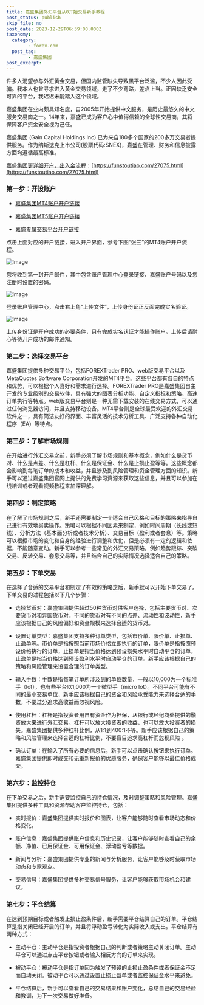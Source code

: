 ```yaml
---
title: 嘉盛集团外汇平台从0开始交易新手教程
post_status: publish
skip_file: no
post_date: 2023-12-29T06:39:00.000Z
taxonomy:
  category:
        - forex-com
  post_tag:
        - 嘉盛集团
post_excerpt: 
---
```

许多人渴望参与外汇黄金交易，但国内监管缺失导致黑平台泛滥，不少人因此受骗。我本人也曾寻求进入黄金交易领域，走了不少弯路，差点上当。正因缺乏安全可靠的平台，我迟迟未能踏入这个领域。

嘉盛集团在业内颇具知名度，自2005年开始提供中文服务，是历史最悠久的中文服务交易商之一。14年来，嘉盛已成为客户心中值得信赖的全球性交易商，其将保障客户资金安全视为己任。

嘉盛集团 (Gain Capital Holdings Inc) 已为来自180多个国家的200多万交易者提供服务。作为纳斯达克上市公司(股票代码:SNEX)，嘉盛在管理、财务和信息披露方面均遵循最高标准。

[嘉盛集团更详细开户，出入金流程](https://funstoutiao.com/27075.html)：[https://funstoutiao.com/27075.html](https://funstoutiao.com/27075.html)

### 第一步：开设账户

* [嘉盛集团MT4账户开户链接](https://s.ssgg.net/jsmt4)

* [嘉盛集团MT5账户开户链接](https://s.ssgg.net/jsmt5)

* [嘉盛专属交易平台开户链接](https://s.ssgg.net/js)

点击上面对应的开户链接，进入开户界面，参考下图“张三”的MT4账户开户流程。

![Image](https://prod-files-secure.s3.us-west-2.amazonaws.com/39ed1227-6d7d-4570-be36-9ccd4a2c4241/7a167aea-686b-400d-af59-4e18eb607a40/640.png?X-Amz-Algorithm=AWS4-HMAC-SHA256&X-Amz-Content-Sha256=UNSIGNED-PAYLOAD&X-Amz-Credential=ASIAZI2LB466UJR2J6UJ%2F20250802%2Fus-west-2%2Fs3%2Faws4_request&X-Amz-Date=20250802T041308Z&X-Amz-Expires=3600&X-Amz-Security-Token=IQoJb3JpZ2luX2VjENP%2F%2F%2F%2F%2F%2F%2F%2F%2F%2FwEaCXVzLXdlc3QtMiJHMEUCIQCXiYRqndCZE7o4ndyIkagrAiA%2FzvqfO2YGeSn7OmN8zwIgQmglq%2BbgvhzQ1vLpDe3R%2BKu%2F688XnFepX9A64o9TJ7UqiAQI%2FP%2F%2F%2F%2F%2F%2F%2F%2F%2F%2FARAAGgw2Mzc0MjMxODM4MDUiDEWN4%2B3QYi8x6TXayCrcAwNGA2SnLWXuEkvIVJ6zrXp7qNybXIkLwLddPRo279YHDIAS2MULf4nbY0NbSQQvBHw1twif1hxNovF5NUGpJYJzplTKJ2VYhj2MQkVfng96%2Fw4w7UOdV7snGB%2BzVCUamXSkRW9ED2Wa9gG0t4F8u90%2BoxYMVJGTMU3HvQ%2BWZZFXna3BmBm4CM2J7NlIpTAhz3S83g8%2BfLVMxCeObM1tj1Wy%2BbmfIYJBaSkwQdPq7qGBVP7jmTjHflHhwE%2F4fj7SA3sg%2Baeoc1acbPiwJoO6rX07iUqwrMJPMIeayWNul8THZuLpxB%2BoEw8okErBo%2BoC%2BC793A5aSXYl0tNXVejmhgtWwio%2BZADIQI63952LLyCnsbkzpFGz6UrlnvEhwd607XxnD2SBbCDL%2BTQA76JTrqCx44YBedKAnwbDpYgnGEInSx0NBJE1GGqFBEE1SQgCsZ1rGvAN%2Ft4WnZz37atMjl7vjNdZq9dKxeROzshYmZCXF2VC7XNYIXHzAHUHX9WCLQyrdoz%2B%2FOpfVbXYqev0WFKaGS0TvMGnsN%2BihaS%2F364KXKPpPrE5n%2Bvddht%2BEKNE81Coh1w8bLfIrL72JfiAmP7OuwE77Co4EUReQIZb0BotQzBlbi4pD3m2KijYMO2CtsQGOqUBCfqv7kNoowLnhNJxFtLD6aX9gXqA7k8TlgaW0VvbMZ2r46FbUvLtU2pC5vw2FGwHREmHScX7RNvRDF8fYhNmsTshWUDmkilwPIuxXlL6S8my5cqfxNg6RxSTdQb4vg851wS9JVrZwvOV6Fy8MjSjZU3CxNkYvuYM9pg1JL%2BUHpcj25gjGBQR4uV3xZg5ZWrWmLXrhRALGTkeUPnI1kogIfcInL3K&X-Amz-Signature=2c805e9ed4f5385afd21d83a3cee41969bd256dfdb82307cffcc5f3c0aff9357&X-Amz-SignedHeaders=host&x-amz-checksum-mode=ENABLED&x-id=GetObject)

您将收到第一封开户邮件，其中包含账户管理中心登录链接、嘉盛账户号码以及您注册时设置的密码。

![Image](https://prod-files-secure.s3.us-west-2.amazonaws.com/39ed1227-6d7d-4570-be36-9ccd4a2c4241/eaa1c6b3-2877-4284-a0e1-530e222c27fb/image.png?X-Amz-Algorithm=AWS4-HMAC-SHA256&X-Amz-Content-Sha256=UNSIGNED-PAYLOAD&X-Amz-Credential=ASIAZI2LB466UJR2J6UJ%2F20250802%2Fus-west-2%2Fs3%2Faws4_request&X-Amz-Date=20250802T041308Z&X-Amz-Expires=3600&X-Amz-Security-Token=IQoJb3JpZ2luX2VjENP%2F%2F%2F%2F%2F%2F%2F%2F%2F%2FwEaCXVzLXdlc3QtMiJHMEUCIQCXiYRqndCZE7o4ndyIkagrAiA%2FzvqfO2YGeSn7OmN8zwIgQmglq%2BbgvhzQ1vLpDe3R%2BKu%2F688XnFepX9A64o9TJ7UqiAQI%2FP%2F%2F%2F%2F%2F%2F%2F%2F%2F%2FARAAGgw2Mzc0MjMxODM4MDUiDEWN4%2B3QYi8x6TXayCrcAwNGA2SnLWXuEkvIVJ6zrXp7qNybXIkLwLddPRo279YHDIAS2MULf4nbY0NbSQQvBHw1twif1hxNovF5NUGpJYJzplTKJ2VYhj2MQkVfng96%2Fw4w7UOdV7snGB%2BzVCUamXSkRW9ED2Wa9gG0t4F8u90%2BoxYMVJGTMU3HvQ%2BWZZFXna3BmBm4CM2J7NlIpTAhz3S83g8%2BfLVMxCeObM1tj1Wy%2BbmfIYJBaSkwQdPq7qGBVP7jmTjHflHhwE%2F4fj7SA3sg%2Baeoc1acbPiwJoO6rX07iUqwrMJPMIeayWNul8THZuLpxB%2BoEw8okErBo%2BoC%2BC793A5aSXYl0tNXVejmhgtWwio%2BZADIQI63952LLyCnsbkzpFGz6UrlnvEhwd607XxnD2SBbCDL%2BTQA76JTrqCx44YBedKAnwbDpYgnGEInSx0NBJE1GGqFBEE1SQgCsZ1rGvAN%2Ft4WnZz37atMjl7vjNdZq9dKxeROzshYmZCXF2VC7XNYIXHzAHUHX9WCLQyrdoz%2B%2FOpfVbXYqev0WFKaGS0TvMGnsN%2BihaS%2F364KXKPpPrE5n%2Bvddht%2BEKNE81Coh1w8bLfIrL72JfiAmP7OuwE77Co4EUReQIZb0BotQzBlbi4pD3m2KijYMO2CtsQGOqUBCfqv7kNoowLnhNJxFtLD6aX9gXqA7k8TlgaW0VvbMZ2r46FbUvLtU2pC5vw2FGwHREmHScX7RNvRDF8fYhNmsTshWUDmkilwPIuxXlL6S8my5cqfxNg6RxSTdQb4vg851wS9JVrZwvOV6Fy8MjSjZU3CxNkYvuYM9pg1JL%2BUHpcj25gjGBQR4uV3xZg5ZWrWmLXrhRALGTkeUPnI1kogIfcInL3K&X-Amz-Signature=23d5ca76458aa4c01f3e56c622e7b83fe5cdb0d1ba9e3476490d92cb458ba68f&X-Amz-SignedHeaders=host&x-amz-checksum-mode=ENABLED&x-id=GetObject)

登录账户管理中心，点击右上角“上传文件”，上传身份证正反面完成实名验证。

![Image](https://prod-files-secure.s3.us-west-2.amazonaws.com/39ed1227-6d7d-4570-be36-9ccd4a2c4241/54090639-09fc-46b4-a135-e0289f707147/image.png?X-Amz-Algorithm=AWS4-HMAC-SHA256&X-Amz-Content-Sha256=UNSIGNED-PAYLOAD&X-Amz-Credential=ASIAZI2LB466UJR2J6UJ%2F20250802%2Fus-west-2%2Fs3%2Faws4_request&X-Amz-Date=20250802T041308Z&X-Amz-Expires=3600&X-Amz-Security-Token=IQoJb3JpZ2luX2VjENP%2F%2F%2F%2F%2F%2F%2F%2F%2F%2FwEaCXVzLXdlc3QtMiJHMEUCIQCXiYRqndCZE7o4ndyIkagrAiA%2FzvqfO2YGeSn7OmN8zwIgQmglq%2BbgvhzQ1vLpDe3R%2BKu%2F688XnFepX9A64o9TJ7UqiAQI%2FP%2F%2F%2F%2F%2F%2F%2F%2F%2F%2FARAAGgw2Mzc0MjMxODM4MDUiDEWN4%2B3QYi8x6TXayCrcAwNGA2SnLWXuEkvIVJ6zrXp7qNybXIkLwLddPRo279YHDIAS2MULf4nbY0NbSQQvBHw1twif1hxNovF5NUGpJYJzplTKJ2VYhj2MQkVfng96%2Fw4w7UOdV7snGB%2BzVCUamXSkRW9ED2Wa9gG0t4F8u90%2BoxYMVJGTMU3HvQ%2BWZZFXna3BmBm4CM2J7NlIpTAhz3S83g8%2BfLVMxCeObM1tj1Wy%2BbmfIYJBaSkwQdPq7qGBVP7jmTjHflHhwE%2F4fj7SA3sg%2Baeoc1acbPiwJoO6rX07iUqwrMJPMIeayWNul8THZuLpxB%2BoEw8okErBo%2BoC%2BC793A5aSXYl0tNXVejmhgtWwio%2BZADIQI63952LLyCnsbkzpFGz6UrlnvEhwd607XxnD2SBbCDL%2BTQA76JTrqCx44YBedKAnwbDpYgnGEInSx0NBJE1GGqFBEE1SQgCsZ1rGvAN%2Ft4WnZz37atMjl7vjNdZq9dKxeROzshYmZCXF2VC7XNYIXHzAHUHX9WCLQyrdoz%2B%2FOpfVbXYqev0WFKaGS0TvMGnsN%2BihaS%2F364KXKPpPrE5n%2Bvddht%2BEKNE81Coh1w8bLfIrL72JfiAmP7OuwE77Co4EUReQIZb0BotQzBlbi4pD3m2KijYMO2CtsQGOqUBCfqv7kNoowLnhNJxFtLD6aX9gXqA7k8TlgaW0VvbMZ2r46FbUvLtU2pC5vw2FGwHREmHScX7RNvRDF8fYhNmsTshWUDmkilwPIuxXlL6S8my5cqfxNg6RxSTdQb4vg851wS9JVrZwvOV6Fy8MjSjZU3CxNkYvuYM9pg1JL%2BUHpcj25gjGBQR4uV3xZg5ZWrWmLXrhRALGTkeUPnI1kogIfcInL3K&X-Amz-Signature=be55062b137fb157a2441ec01e84c3c5a41d46d7e682a0c805b26e835fd374a1&X-Amz-SignedHeaders=host&x-amz-checksum-mode=ENABLED&x-id=GetObject)

上传身份证是开户成功的必要条件，只有完成实名认证才能操作账户。上传后请耐心等待开户成功的邮件通知。

### 第二步：选择交易平台

嘉盛集团提供多种交易平台，包括FOREXTrader PRO、web版交易平台以及MetaQuotes Software Corporation开发的MT4平台。这些平台都有各自的特点和优势，可以根据个人喜好和需求进行选择。FOREXTrader PRO是嘉盛集团自主开发的专业级别的交易软件，具有强大的图表分析功能、自定义指标和策略、高速订单执行等特点。web版交易平台则是一种无需下载安装的在线交易方式，可以通过任何浏览器访问，并且支持移动设备。MT4平台则是全球最受欢迎的外汇交易软件之一，具有简洁友好的界面、丰富灵活的技术分析工具、广泛支持各种自动化程序（EA）等特点。

### 第三步：了解市场规则

在开始进行外汇交易之前，新手必须了解市场规则和基本概念，例如什么是货币对、什么是点差、什么是杠杆、什么是保证金、什么是止损止盈等等。这些概念都会影响到每笔订单的成本和收益，并且涉及到风险管理和资金管理方面的知识。新手可以通过嘉盛集团官网上提供的免费学习资源来获取这些信息，并且可以参加在线培训或者观看视频教程来加深理解。

### 第四步：制定策略

在了解了市场规则之后，新手还需要制定一个适合自己风格和目标的策略来指导自己进行有效地买卖操作。策略可以根据不同因素来制定，例如时间周期（长线或短线）、分析方法（基本面分析或者技术分析）、交易目标（盈利或者套息）等。策略可以根据市场的变化和自身的经验进行调整和优化，但是必须有一定的逻辑和依据，不能随意变动。新手可以参考一些常见的外汇交易策略，例如趋势跟踪、突破交易、反转交易、套息交易等，并且结合自己的实际情况选择适合自己的策略。

### 第五步：下单交易

在选择了合适的交易平台和制定了有效的策略之后，新手就可以开始下单交易了。下单交易的过程包括以下几个步骤：

* 选择货币对：嘉盛集团提供超过50种货币对供客户选择，包括主要货币对、次要货币对和异国货币对。不同的货币对有不同的点差、流动性和波动性，新手应该根据自己的风险偏好和资金规模来选择合适的货币对。

* 设置订单类型：嘉盛集团支持多种订单类型，包括市价单、限价单、止损单、止盈单等。市价单是指按照当前市场价格立即执行的订单，限价单是指按照预设价格执行的订单，止损单是指当价格达到预设损失水平时自动平仓的订单，止盈单是指当价格达到预设盈利水平时自动平仓的订单。新手应该根据自己的策略和风险管理来设置合理的订单类型。

* 输入手数：手数是指每笔订单所涉及到的单位数量，一般以10,000为一个标准手（lot），也有些平台以1,000为一个微型手（micro lot）。不同平台可能有不同的最小交易单位，新手应该根据自己的资金和风险承受能力来选择合适的手数，不要过分追求高收益而忽视风险。

* 使用杠杆：杠杆是指投资者用自有资金作为担保，从银行或经纪商处提供的融资放大来进行外汇交易。杠杆可以放大投资者的收益，也可以放大投资者的损失。嘉盛集团提供多种杠杆比例，从1:1到400:1不等。新手应该根据自己的策略和风险管理来选择合适的杠杆比例，不要盲目追求高杠杆而忽视风险 。

* 确认订单：在输入了所有必要的信息后，新手可以点击确认按钮来执行订单。嘉盛集团提供即时成交和无重新报价的优质服务，确保客户能够以最佳价格成交。

### 第六步：监控持仓

在下单交易之后，新手需要监控自己的持仓情况，及时调整策略和风险管理。嘉盛集团提供多种工具和资源帮助客户监控持仓，包括：

* 实时报价：嘉盛集团提供实时报价和图表，让客户能够随时查看市场动态和价格变化。

* 账户信息：嘉盛集团提供账户信息和历史记录，让客户能够随时查看自己的余额、净值、已用保证金、可用保证金、浮动盈亏等数据。

* 新闻与分析：嘉盛集团提供专业的新闻与分析服务，让客户能够及时获取市场动态和专家观点。

* 交易信号：嘉盛集团提供多种交易信号服务，让客户能够获取市场机会和建议。

### 第七步：平仓结算

在达到预期目标或者触发止损止盈条件后，新手需要平仓结算自己的订单。平仓结算是指关闭已经开启的订单，并且将浮动盈亏转化为实际收入或支出。平仓结算有两种方式：

* 主动平仓：主动平仓是指投资者根据自己的判断或者策略主动关闭订单。主动平仓可以通过点击平仓按钮或者输入相反方向的订单来实现。

* 被动平仓：被动平仓是指订单因为触发了预设的止损止盈条件或者保证金不足而自动关闭。被动平仓可以通过设置止损止盈单或者监控保证金水平来避免。

* 平仓结算后，新手可以查看自己的交易结果和账户变化，总结自己的交易经验和教训，为下一次交易做好准备。